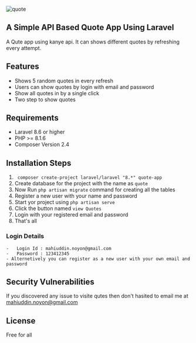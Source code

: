 ![quote](https://user-images.githubusercontent.com/96976515/189331191-2b8c7cfd-7675-485c-985e-0da97cc394eb.png)


## A Simple API Based Quote App Using Laravel

A Qute app using kanye api. It can shows different quotes by refreshing every attempt.<br/>

## Features
- Shows 5 random quotes in every refresh
- Users can show quotes by login with email and password
- Show all quotes in by a single click
- Two step to show quotes

## Requirements 
-   Laravel 8.6 or higher
-   PHP >= 8.1.6
-   Composer Version 2.4

## Installation Steps 
1.  <code> composer create-project laravel/laravel "8.*" quote-app </code>
2. Create database for the project with the name as <code>quote</code>
3. Now Run <code>php artisan migrate</code> command for creating all the tables 
4. Register a new user with your name and password
7. Start yor project using <code>php artisan serve</code>
8. Click the button named <code>view Quotes</code>
9. Login with your registered email and password
10. That's all

### Login Details
    -   Login Id : mahiuddin.noyon@gmail.com
    -   Password : 123412345
    - Alternetively you can register as a new user with your own email and password
## Security Vulnerabilities

If you discovered any issue to visite qutes then don't hasited to email me at mahiuddin.noyon@gmail.com

## License
Free for all
